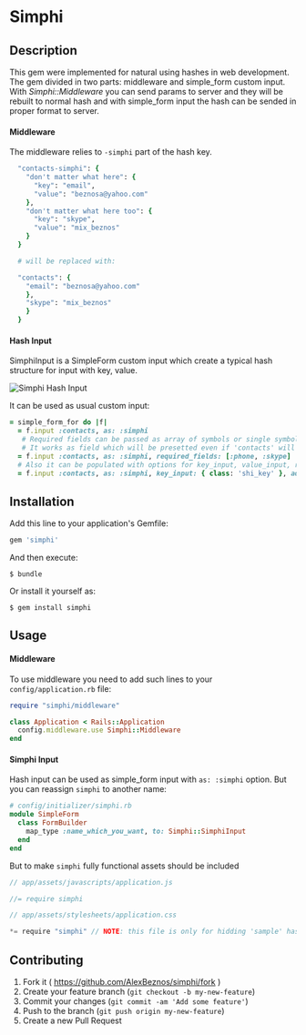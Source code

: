 # Simphi

## Description

This gem were implemented for natural using hashes in web development.
The gem divided in two parts: middleware and simple_form custom input.
With *Simphi::Middleware* you can send params to server and they will be rebuilt to normal hash and with simple_form input the hash can be sended in proper format to server.

#### Middleware
The middleware relies to `-simphi` part of the hash key.
```ruby
  "contacts-simphi": {
    "don't matter what here": {
      "key": "email",
      "value": "beznosa@yahoo.com"
    },
    "don't matter what here too": {
      "key": "skype",
      "value": "mix_beznos"
    }
  }

  # will be replaced with:

  "contacts": {
    "email": "beznosa@yahoo.com"
    },
    "skype": "mix_beznos"
    }
  }
```

#### Hash Input
SimphiInput is a SimpleForm custom input which create a typical hash structure for input with key, value.

![Simphi Hash Input](http://gdurl.com/wTNH)

It can be used as usual custom input:
```ruby
= simple_form_for do |f|
  = f.input :contacts, as: :simphi
   # Required fields can be passed as array of symbols or single symbol.
   # It works as field which will be presetted even if 'contacts' will be empty.
  = f.input :contacts, as: :simphi, required_fields: [:phone, :skype]
  # Also it can be populated with options for key_input, value_input, remove_button, error, add_button
  = f.input :contacts, as: :simphi, key_input: { class: 'shi_key' }, add_button: { id: 'custom_button_id' }
```


## Installation

Add this line to your application's Gemfile:

```ruby
gem 'simphi'
```

And then execute:

    $ bundle

Or install it yourself as:

    $ gem install simphi

## Usage
#### Middleware
To use middleware you need to add such lines to your `config/application.rb` file:

```ruby
require "simphi/middleware"

class Application < Rails::Application
  config.middleware.use Simphi::Middleware
end
```

#### Simphi Input
Hash input can be used as simple_form input with `as: :simphi` option. But you can reassign `simphi` to another name:
```ruby
# config/initializer/simphi.rb
module SimpleForm
  class FormBuilder
    map_type :name_which_you_want, to: Simphi::SimphiInput
  end
end
```
But to make `simphi` fully functional assets should be included

```js
// app/assets/javascripts/application.js

//= require simphi
```

```js
// app/assets/stylesheets/application.css

*= require "simphi" // NOTE: this file is only for hidding 'sample' hash element which used for generating new hash pairs
```
## Contributing

1. Fork it ( https://github.com/AlexBeznos/simphi/fork )
2. Create your feature branch (`git checkout -b my-new-feature`)
3. Commit your changes (`git commit -am 'Add some feature'`)
4. Push to the branch (`git push origin my-new-feature`)
5. Create a new Pull Request
